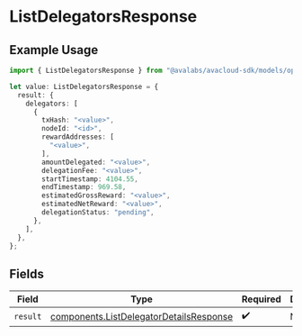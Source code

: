 # ListDelegatorsResponse

## Example Usage

```typescript
import { ListDelegatorsResponse } from "@avalabs/avacloud-sdk/models/operations";

let value: ListDelegatorsResponse = {
  result: {
    delegators: [
      {
        txHash: "<value>",
        nodeId: "<id>",
        rewardAddresses: [
          "<value>",
        ],
        amountDelegated: "<value>",
        delegationFee: "<value>",
        startTimestamp: 4104.55,
        endTimestamp: 969.58,
        estimatedGrossReward: "<value>",
        estimatedNetReward: "<value>",
        delegationStatus: "pending",
      },
    ],
  },
};
```

## Fields

| Field                                                                                              | Type                                                                                               | Required                                                                                           | Description                                                                                        |
| -------------------------------------------------------------------------------------------------- | -------------------------------------------------------------------------------------------------- | -------------------------------------------------------------------------------------------------- | -------------------------------------------------------------------------------------------------- |
| `result`                                                                                           | [components.ListDelegatorDetailsResponse](../../models/components/listdelegatordetailsresponse.md) | :heavy_check_mark:                                                                                 | N/A                                                                                                |